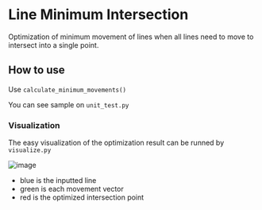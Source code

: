 # Line Minimum Intersection

Optimization of minimum movement of lines when all lines need to move to intersect into a single point.

## How to use

Use `calculate_minimum_movements()`

You can see sample on `unit_test.py`

### Visualization

The easy visualization of the optimization result can be runned by `visualize.py`

![image](https://github.com/konbraphat51/line_minimum_interception/assets/101827492/cde2cdd9-5e7a-4b18-84e8-3b312724b98f)

- blue is the inputted line
- green is each movement vector
- red is the optimized intersection point
